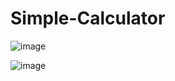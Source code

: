 # Simple-Calculator
![image](https://github.com/thanhf47/Simple-Calculator/assets/95969570/23704679-7ad1-4f9a-8d9b-312acedff178)

![image](https://github.com/thanhf47/Simple-Calculator/assets/95969570/3df9af11-d071-4d59-83e8-b317e0768ed9)
